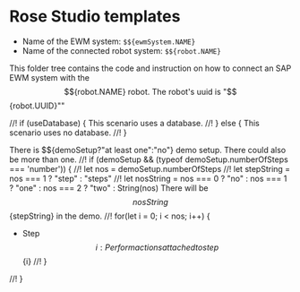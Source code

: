 # Rose Studio templates

* Name of the EWM system: `$${ewmSystem.NAME}`
* Name of the connected robot system: `$${robot.NAME}`

This folder tree contains the code and instruction on how to connect an SAP EWM system with the $${robot.NAME} robot.
The robot's uuid is "$${robot.UUID}""


//! if (useDatabase) {
This scenario uses a database.
//! } else {
This scenario uses no database.
//! }

There is $${demoSetup?"at least one":"no"} demo setup. There could also be more than one.
//! if (demoSetup && (typeof demoSetup.numberOfSteps === 'number')) {
//! let nos = demoSetup.numberOfSteps
//! let stepString = nos === 1 ? "step" : "steps"
//! let nosString = nos === 0 ? "no" : nos === 1 ? "one" : nos === 2 ? "two" : String(nos)
There will be $${nosString} $${stepString} in the demo.
//! for(let i = 0; i < nos; i++) {
- Step $${i}: Perform actions attached to step $${i}
//! }

//! }

